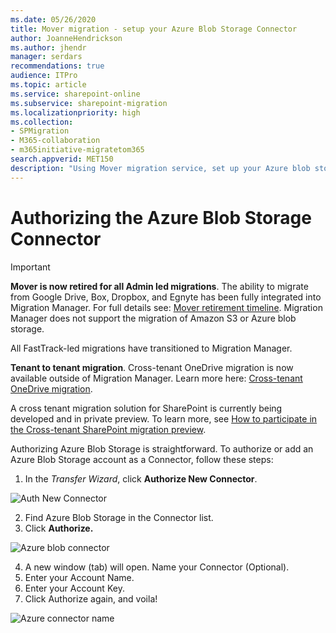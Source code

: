 ```yaml
---
ms.date: 05/26/2020
title: Mover migration - setup your Azure Blob Storage Connector
author: JoanneHendrickson
ms.author: jhendr
manager: serdars
recommendations: true
audience: ITPro
ms.topic: article
ms.service: sharepoint-online
ms.subservice: sharepoint-migration
ms.localizationpriority: high
ms.collection: 
- SPMigration
- M365-collaboration
- m365initiative-migratetom365
search.appverid: MET150
description: "Using Mover migration service, set up your Azure blob storage connector."
---
```

# Authorizing the Azure Blob Storage Connector


>[!Important]
>**Mover is now retired for all Admin led migrations**. The ability to migrate from Google Drive, Box, Dropbox, and Egnyte has been fully integrated into Migration Manager. For full details see: [Mover retirement timeline](mover-retirement-timeline.md).  Migration Manager does not support the migration of Amazon S3 or Azure blob storage.
>
>All FastTrack-led migrations have transitioned to Migration Manager.
>
>**Tenant to tenant migration**. Cross-tenant OneDrive migration is now available outside of Migration Manager. Learn more here: [Cross-tenant OneDrive migration](/microsoft-365/enterprise/cross-tenant-onedrive-migration).  
>
>A cross tenant migration solution for SharePoint is currently being developed and in private preview.  To learn more, see [How to participate in the Cross-tenant SharePoint migration preview](/microsoft-365/enterprise/cross-tenant-sharepoint-migration).



Authorizing Azure Blob Storage is straightforward. To authorize or add an Azure Blob Storage account as a Connector, follow these steps:

1. In the *Transfer Wizard*, click **Authorize New Connector**.

![Auth New Connector](media/clear_auth.png)

2. Find Azure Blob Storage in the Connector list.
3. Click **Authorize.**

![Azure blob connector](media/mover-auth-source-connector.png)

4. A new window (tab) will open. Name your Connector (Optional).
5. Enter your Account Name.
6. Enter your Account Key.
7. Click Authorize again, and voila!

![Azure connector name](media/name-connector-azure.png)

